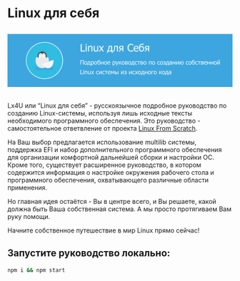 # Linux для себя

<div style="text-align:center; margin: 30px 0">
	<img src="https://raw.githubusercontent.com/Linux4Yourself/Linux4Yourself.Design/main/misc/cover.svg" />
</div>

Lx4U или “Linux для себя” - русскоязычное подробное руководство по созданию Linux-системы, используя лишь исходные тексты необходимого программного обеспечения. Это руководство - самостоятельное ответвление от проекта <a href="https://linuxfromscratch.org">Linux From Scratch</a>.

На Ваш выбор предлагается использование multilib системы, поддержка EFI и набор дополнительного программного обеспечения для организации комфортной дальнейшей сборки и настройки ОС. Кроме того, существует расширенное руководство, в котором содержится информация о настройке окружения рабочего стола и программного обеспечения, охватывающего различные области применения.

Но главная идея остаётся - Вы в центре всего, и Вы решаете, какой должна быть Ваша собственная система. А мы просто протягиваем Вам руку помощи.

Начните собственное путешествие в мир Linux прямо сейчас!

## Запустите руководство локально:

```bash
npm i && npm start
```
